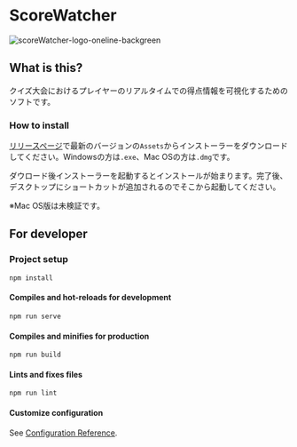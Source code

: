 # ScoreWatcher
![scoreWatcher-logo-oneline-backgreen](https://user-images.githubusercontent.com/51036153/132013051-4bc9c094-2a5b-4c8f-b4a4-08e3c4ea558a.png)
## What is this?
クイズ大会におけるプレイヤーのリアルタイムでの得点情報を可視化するためのソフトです。

### How to install
[リリースページ](https://github.com/newt-20st/score-watcher/releases)で最新のバージョンの`Assets`からインストーラーをダウンロードしてください。Windowsの方は`.exe`、Mac OSの方は`.dmg`です。

ダウロード後インストーラーを起動するとインストールが始まります。完了後、デスクトップにショートカットが追加されるのでそこから起動してください。

※Mac OS版は未検証です。

## For developer

### Project setup
```
npm install
```

#### Compiles and hot-reloads for development
```
npm run serve
```

#### Compiles and minifies for production
```
npm run build
```

#### Lints and fixes files
```
npm run lint
```

#### Customize configuration
See [Configuration Reference](https://cli.vuejs.org/config/).
